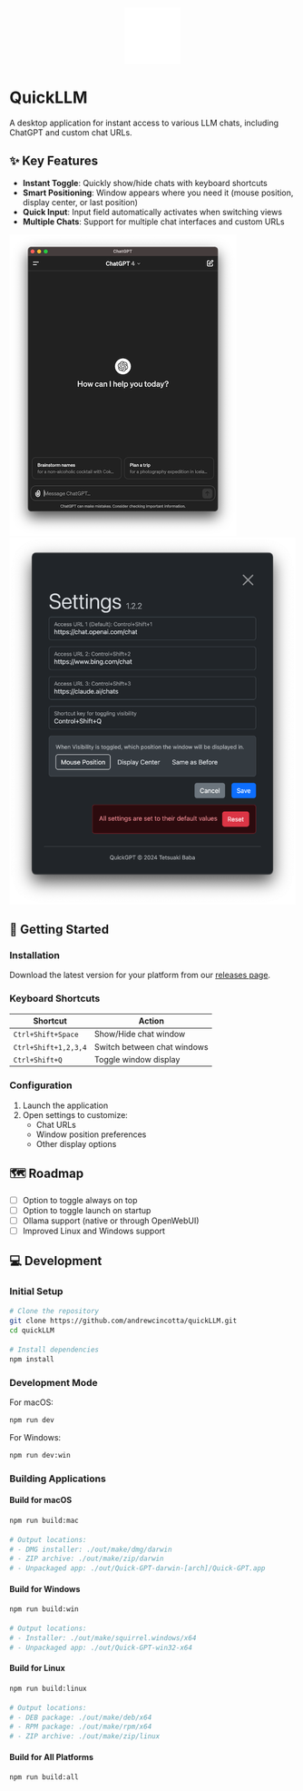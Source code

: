 <p align="center">
  <img src="icons/icon.png" width="100px" alt="QuickLLM Icon">
</p>

# QuickLLM

A desktop application for instant access to various LLM chats, including ChatGPT and custom chat URLs.

## ✨ Key Features

* **Instant Toggle**: Quickly show/hide chats with keyboard shortcuts
* **Smart Positioning**: Window appears where you need it (mouse position, display center, or last position)
* **Quick Input**: Input field automatically activates when switching views
* **Multiple Chats**: Support for multiple chat interfaces and custom URLs

![](./teaser.png)![](./settings.png)

## 🚀 Getting Started

### Installation

Download the latest version for your platform from our [releases page](https://github.com/andrewcincotta/quickLLM/releases).

### Keyboard Shortcuts

| Shortcut | Action |
|----------|--------|
| `Ctrl+Shift+Space` | Show/Hide chat window |
| `Ctrl+Shift+1,2,3,4` | Switch between chat windows |
| `Ctrl+Shift+Q` | Toggle window display |

### Configuration
1. Launch the application
2. Open settings to customize:
   - Chat URLs
   - Window position preferences
   - Other display options


## 🗺️ Roadmap

- [ ] Option to toggle always on top
- [ ] Option to toggle launch on startup
- [ ] Ollama support (native or through OpenWebUI)
- [ ] Improved Linux and Windows support

## 💻 Development

### Initial Setup
```bash
# Clone the repository
git clone https://github.com/andrewcincotta/quickLLM.git
cd quickLLM

# Install dependencies
npm install
```

### Development Mode

For macOS:
```bash
npm run dev
```

For Windows:
```bash
npm run dev:win
```

### Building Applications

#### Build for macOS
```bash
npm run build:mac

# Output locations:
# - DMG installer: ./out/make/dmg/darwin
# - ZIP archive: ./out/make/zip/darwin
# - Unpackaged app: ./out/Quick-GPT-darwin-[arch]/Quick-GPT.app
```

#### Build for Windows
```bash
npm run build:win

# Output locations:
# - Installer: ./out/make/squirrel.windows/x64
# - Unpackaged app: ./out/Quick-GPT-win32-x64
```

#### Build for Linux
```bash
npm run build:linux

# Output locations:
# - DEB package: ./out/make/deb/x64
# - RPM package: ./out/make/rpm/x64
# - ZIP archive: ./out/make/zip/linux
```

#### Build for All Platforms
```bash
npm run build:all
```